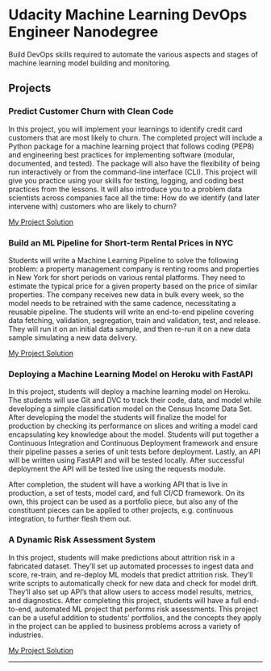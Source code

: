 # Udacity Machine Learning DevOps Engineer Nanodegree

Build DevOps skills required to automate the various aspects and stages of machine learning model building and monitoring.



## Projects

### Predict Customer Churn with Clean Code

In this project, you will implement your learnings to identify credit card customers that are most likely to churn. The completed project will include a Python package for a machine learning project that follows coding (PEP8) and engineering best practices for implementing software (modular, documented, and tested). The package will also have the flexibility of being run interactively or from the command-line interface (CLI). This project will give you practice using your skills for testing, logging, and coding best practices from the lessons. It will also introduce you to a problem data scientists across companies face all the time: How do we identify (and later intervene with) customers who are likely to churn?

[My Project Solution](https://github.com/JrVerbiest/Udacity_Machine_Learning_DevOps_Engineer_Nanodegree/tree/main/Predict%20Customer%20Churn%20with%20Clean%20Code)



### Build an ML Pipeline for Short-term Rental Prices in NYC

Students will write a Machine Learning Pipeline to solve the following problem: a property management company is renting rooms and properties in New York for short periods on various rental platforms. They need to estimate the typical price for a given property based on the price of similar properties. The company receives new data in bulk every week, so the model needs to be retrained with the same cadence, necessitating a reusable pipeline. The students will write an end-to-end pipeline covering data fetching, validation, segregation, train and validation, test, and release. They will run it on an initial data sample, and then re-run it on a new data sample simulating a new data delivery.

[My Project Solution](https://github.com/JrVerbiest/ML_Pipeline_Short_term_Rental_Prices_NYC)



### Deploying a Machine Learning Model on Heroku with FastAPI

In this project, students will deploy a machine learning model on Heroku. The students will use Git and DVC to track their code, data, and model while developing a simple classification model on the Census Income Data Set. After developing the model the students will finalize the model for production by checking its performance on slices and writing a model card encapsulating key knowledge about the model. Students will put together a Continuous Integration and Continuous Deployment framework and ensure their pipeline passes a series of unit tests before deployment. Lastly, an API will be written using FastAPI and will be tested locally. After successful deployment the API will be tested live using the requests module.

After completion, the student will have a working API that is live in production, a set of tests, model card, and full CI/CD framework. On its own, this project can be used as a portfolio piece, but also any of the constituent pieces can be applied to other projects, e.g. continuous integration, to further flesh them out.



### A Dynamic Risk Assessment System

In this project, students will make predictions about attrition risk in a fabricated dataset. They’ll set up automated processes to ingest data and score, re-train, and re-deploy ML models that predict attrition risk. They’ll write scripts to automatically check for new data and check for model drift. They’ll also set up API’s that allow users to access model results, metrics, and diagnostics. After completing this project, students will have a full end-to-end, automated ML project that performs risk assessments. This project can be a useful addition to students’ portfolios, and the concepts they apply in the project can be applied to business problems across a variety of industries.

[My Project Solution](https://github.com/JrVerbiest/Udacity_Machine_Learning_DevOps_Engineer_Nanodegree/tree/main/Dynamic%20risk%20assessment%20system)

---
